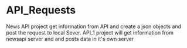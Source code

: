 # API_Requests
News API project get information from API and create a json objects and post the request to local Sever.
API_1 project will get information from newsapi server and and posts data in it's own server
